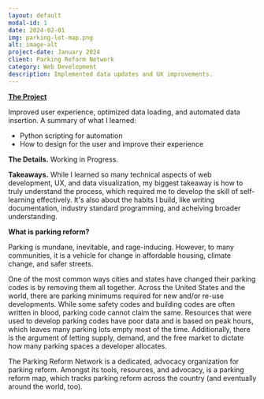 ```yaml
---
layout: default
modal-id: 1
date: 2024-02-01
img: parking-lot-map.png
alt: image-alt
project-date: January 2024
client: Parking Reform Network
category: Web Development
description: Implemented data updates and UX improvements.
---
```

**[The Project][parking-lot-map]** 

Improved user experience, optimized data loading, and automated data insertion. A summary of what I learned:
- Python scripting for automation
- How to design for the user and improve their experience

**The Details.**
Working in Progress.

**Takeaways.** While I learned so many technical aspects of web development, UX, and data visualization, my biggest takeaway is how to truly understand the process, which required me to develop the skill of self-learning effectively. It's also about the habits I build, like writing documentation, industry standard programming, and acheiving broader understanding.

**What is parking reform?**

Parking is mundane, inevitable, and rage-inducing. However, to many communities, it is a vehicle for change in affordable housing, climate change, and safer streets. 

One of the most common ways cities and states have changed their parking codes is by removing them all together. Across the United States and the world, there are parking minimums required for new and/or re-use developments. While some safety codes and building codes are often written in blood, parking code cannot claim the same. Resources that were used to develop parking codes have poor data and is based on peak hours, which leaves many parking lots empty most of the time. Additionally, there is the argument of letting supply, demand, and the free market to dictate how many parking spaces a developer allocates. 

The Parking Reform Network is a dedicated, advocacy organization for parking reform. Amongst its tools, resources, and advocacy, is a parking reform map, which tracks parking reform across the country (and eventually around the world, too).

[parking-lot-map]: https://parkingreform.org/parking-lot-map

